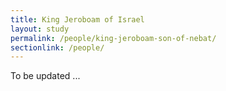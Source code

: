 ```yaml
---
title: King Jeroboam of Israel
layout: study
permalink: /people/king-jeroboam-son-of-nebat/
sectionlink: /people/
---
```


To be updated ...
